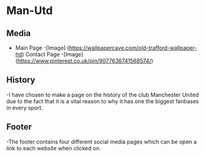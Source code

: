 # Man-Utd

## Media
+ Main Page
-[Image] (https://wallpapercave.com/old-trafford-wallpaper-hd)
Contact Page
-[Image] (https://www.pinterest.co.uk/pin/9077636741568574/)

## History
-I have chosen to make a page on the history of the club Manchester United due to the fact that it is a vital reason to why it has one the biggest fanbases in every sport.

## Footer
-The footer contains four different social media pages which can be open a link to each website when clicked on.
